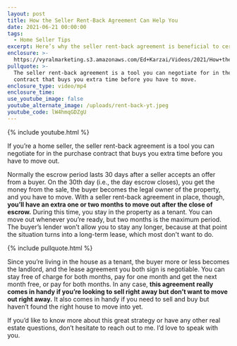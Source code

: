 ```yaml
---
layout: post
title: How the Seller Rent-Back Agreement Can Help You
date: 2021-06-21 00:00:00
tags:
  - Home Seller Tips
excerpt: Here’s why the seller rent-back agreement is beneficial to certain sellers.
enclosure: >-
  https://vyralmarketing.s3.amazonaws.com/Ed+Karzai/Videos/2021/How+the+Seller+Rent-Back+Agreement+Can+Help+You.mp4
pullquote: >-
  The seller rent-back agreement is a tool you can negotiate for in the purchase
  contract that buys you extra time before you have to move.
enclosure_type: video/mp4
enclosure_time:
use_youtube_image: false
youtube_alternate_image: /uploads/rent-back-yt.jpeg
youtube_code: lW4hmqGDZgU
---
```

{% include youtube.html %}

If you’re a home seller, the seller rent-back agreement is a tool you can negotiate for in the purchase contract that buys you extra time before you have to move out.&nbsp;

Normally the escrow period lasts 30 days after a seller accepts an offer from a buyer. On the 30th day (i.e., the day escrow closes), you get the money from the sale, the buyer becomes the legal owner of the property, and you have to move. With a seller rent-back agreement in place, though, **you’ll have an extra one or two months to move out after the close of escrow.** During this time, you stay in the property as a tenant. You can move out whenever you’re ready, but two months is the maximum period. The buyer’s lender won’t allow you to stay any longer, because at that point the situation turns into a long-term lease, which most don't want to do.&nbsp;&nbsp;

{% include pullquote.html %}

Since you’re living in the house as a tenant, the buyer more or less becomes the landlord, and the lease agreement you both sign is negotiable. You can stay free of charge for both months, pay for one month and get the next month free, or pay for both months. In any case, **this agreement really comes in handy if you’re looking to sell right away but don’t want to move out right away.** It also comes in handy if you need to sell and buy but haven’t found the right house to move into yet.&nbsp;

If you’d like to know more about this great strategy or have any other real estate questions, don’t hesitate to reach out to me. I’d love to speak with you.
